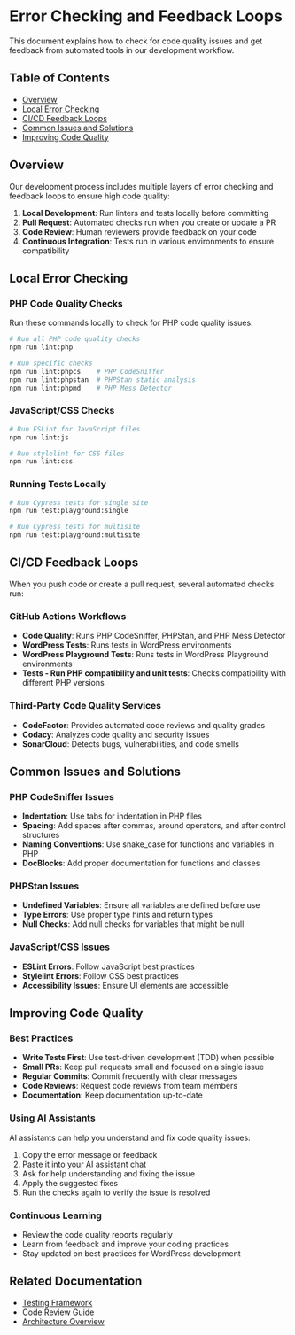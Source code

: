 # Error Checking and Feedback Loops

This document explains how to check for code quality issues and get feedback from automated tools in our development workflow.

## Table of Contents

* [Overview](#overview)
* [Local Error Checking](#local-error-checking)
* [CI/CD Feedback Loops](#cicd-feedback-loops)
* [Common Issues and Solutions](#common-issues-and-solutions)
* [Improving Code Quality](#improving-code-quality)

## Overview

Our development process includes multiple layers of error checking and feedback loops to ensure high code quality:

1. **Local Development**: Run linters and tests locally before committing
2. **Pull Request**: Automated checks run when you create or update a PR
3. **Code Review**: Human reviewers provide feedback on your code
4. **Continuous Integration**: Tests run in various environments to ensure compatibility

## Local Error Checking

### PHP Code Quality Checks

Run these commands locally to check for PHP code quality issues:

```bash
# Run all PHP code quality checks
npm run lint:php

# Run specific checks
npm run lint:phpcs    # PHP CodeSniffer
npm run lint:phpstan  # PHPStan static analysis
npm run lint:phpmd    # PHP Mess Detector
```

### JavaScript/CSS Checks

```bash
# Run ESLint for JavaScript files
npm run lint:js

# Run stylelint for CSS files
npm run lint:css
```

### Running Tests Locally

```bash
# Run Cypress tests for single site
npm run test:playground:single

# Run Cypress tests for multisite
npm run test:playground:multisite
```

## CI/CD Feedback Loops

When you push code or create a pull request, several automated checks run:

### GitHub Actions Workflows

* **Code Quality**: Runs PHP CodeSniffer, PHPStan, and PHP Mess Detector
* **WordPress Tests**: Runs tests in WordPress environments
* **WordPress Playground Tests**: Runs tests in WordPress Playground environments
* **Tests - Run PHP compatibility and unit tests**: Checks compatibility with different PHP versions

### Third-Party Code Quality Services

* **CodeFactor**: Provides automated code reviews and quality grades
* **Codacy**: Analyzes code quality and security issues
* **SonarCloud**: Detects bugs, vulnerabilities, and code smells

## Common Issues and Solutions

### PHP CodeSniffer Issues

* **Indentation**: Use tabs for indentation in PHP files
* **Spacing**: Add spaces after commas, around operators, and after control structures
* **Naming Conventions**: Use snake_case for functions and variables in PHP
* **DocBlocks**: Add proper documentation for functions and classes

### PHPStan Issues

* **Undefined Variables**: Ensure all variables are defined before use
* **Type Errors**: Use proper type hints and return types
* **Null Checks**: Add null checks for variables that might be null

### JavaScript/CSS Issues

* **ESLint Errors**: Follow JavaScript best practices
* **Stylelint Errors**: Follow CSS best practices
* **Accessibility Issues**: Ensure UI elements are accessible

## Improving Code Quality

### Best Practices

* **Write Tests First**: Use test-driven development (TDD) when possible
* **Small PRs**: Keep pull requests small and focused on a single issue
* **Regular Commits**: Commit frequently with clear messages
* **Code Reviews**: Request code reviews from team members
* **Documentation**: Keep documentation up-to-date

### Using AI Assistants

AI assistants can help you understand and fix code quality issues:

1. Copy the error message or feedback
2. Paste it into your AI assistant chat
3. Ask for help understanding and fixing the issue
4. Apply the suggested fixes
5. Run the checks again to verify the issue is resolved

### Continuous Learning

* Review the code quality reports regularly
* Learn from feedback and improve your coding practices
* Stay updated on best practices for WordPress development

## Related Documentation

* [Testing Framework](Testing.md)
* [Code Review Guide](../.ai-workflows/code-review.md)
* [Architecture Overview](Architecture-Overview.md)

